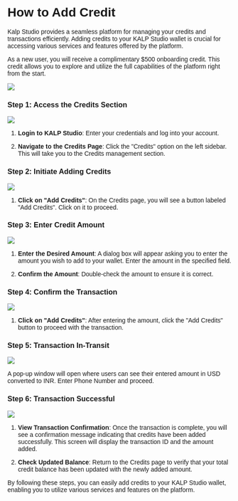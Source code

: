 <style>  body { font-family: "Source Sans 3", sans-serif!important; }</style>

<link  href="https://fonts.googleapis.com/css2?family=Source+Sans+3:ital,wght@0,200..900;1,200..900&display=swap"  rel="stylesheet">  <link  rel="stylesheet"  href="https://fonts.googleapis.com/icon?family=Material+Icons">

# **How to Add Credit**

Kalp Studio provides a seamless platform for managing your credits and transactions efficiently. Adding credits to your KALP Studio wallet is crucial for accessing various services and features offered by the platform.

As a new user, you will receive a complimentary $500 onboarding credit. This credit allows you to explore and utilize the full capabilities of the platform right from the start.

![](https://docs.kalp.studio/~gitbook/image?url=https%3A%2F%2F1148605496-files.gitbook.io%2F%7E%2Ffiles%2Fv0%2Fb%2Fgitbook-x-prod.appspot.com%2Fo%2Fspaces%252F4gkv2XhY4CmWY6Vp0djW%252Fuploads%252FTzhv21C62D1YpiBPUVjg%252Fimage.png%3Falt%3Dmedia%26token%3D12b17d55-33f5-4840-8677-eb6e84634697&width=768&dpr=4&quality=100&sign=9ebd296e&sv=1)

### Step 1: Access the Credits Section

![](https://docs.kalp.studio/~gitbook/image?url=https%3A%2F%2F1148605496-files.gitbook.io%2F%7E%2Ffiles%2Fv0%2Fb%2Fgitbook-x-prod.appspot.com%2Fo%2Fspaces%252F4gkv2XhY4CmWY6Vp0djW%252Fuploads%252F8gsurnXkaR1BYHVT43Fw%252Fimage.png%3Falt%3Dmedia%26token%3Db57af809-e887-49a6-a5f0-1b0f2ba033c6&width=768&dpr=4&quality=100&sign=f1c73648&sv=1)

1.  **Login to KALP Studio**: Enter your credentials and log into your account.
    
2.  **Navigate to the Credits Page**: Click the "Credits" option on the left sidebar. This will take you to the Credits management section.
    

### Step 2: Initiate Adding Credits

![](https://docs.kalp.studio/~gitbook/image?url=https%3A%2F%2F1148605496-files.gitbook.io%2F%7E%2Ffiles%2Fv0%2Fb%2Fgitbook-x-prod.appspot.com%2Fo%2Fspaces%252F4gkv2XhY4CmWY6Vp0djW%252Fuploads%252F1bojLLjqnO7osyiePrni%252Fimage.png%3Falt%3Dmedia%26token%3De87e01af-25ca-43f6-872d-725edb92f328&width=768&dpr=4&quality=100&sign=890beac&sv=1)

1.  **Click on "Add Credits"**: On the Credits page, you will see a button labeled "Add Credits". Click on it to proceed.

### Step 3: Enter Credit Amount

![](https://docs.kalp.studio/~gitbook/image?url=https%3A%2F%2F1148605496-files.gitbook.io%2F%7E%2Ffiles%2Fv0%2Fb%2Fgitbook-x-prod.appspot.com%2Fo%2Fspaces%252F4gkv2XhY4CmWY6Vp0djW%252Fuploads%252Fvvhfg18pRwrbe4FDdqdJ%252Fimage.png%3Falt%3Dmedia%26token%3Da9895416-358a-4532-bd0d-cd2da8f92c63&width=768&dpr=4&quality=100&sign=cd09703a&sv=1)

1.  **Enter the Desired Amount**: A dialog box will appear asking you to enter the amount you wish to add to your wallet. Enter the amount in the specified field.
    
2.  **Confirm the Amount**: Double-check the amount to ensure it is correct.

### Step 4: Confirm the Transaction

![](https://docs.kalp.studio/~gitbook/image?url=https%3A%2F%2F1148605496-files.gitbook.io%2F%7E%2Ffiles%2Fv0%2Fb%2Fgitbook-x-prod.appspot.com%2Fo%2Fspaces%252F4gkv2XhY4CmWY6Vp0djW%252Fuploads%252Fvvhfg18pRwrbe4FDdqdJ%252Fimage.png%3Falt%3Dmedia%26token%3Da9895416-358a-4532-bd0d-cd2da8f92c63&width=768&dpr=4&quality=100&sign=cd09703a&sv=1)

1.  **Click on "Add Credits"**: After entering the amount, click the "Add Credits" button to proceed with the transaction.

### Step 5: Transaction In-Transit

![](https://docs.kalp.studio/~gitbook/image?url=https%3A%2F%2F1148605496-files.gitbook.io%2F%7E%2Ffiles%2Fv0%2Fb%2Fgitbook-x-prod.appspot.com%2Fo%2Fspaces%252F4gkv2XhY4CmWY6Vp0djW%252Fuploads%252Fu6Jp8hKpArLflXBzy35Z%252Fimage.png%3Falt%3Dmedia%26token%3D31d7c8ee-e9cb-4c09-b68c-cb6afae85f09&width=768&dpr=4&quality=100&sign=61c5d840&sv=1)

A pop-up window will open where users can see their entered amount in USD converted to INR. Enter Phone Number and proceed.

### Step 6: Transaction Successful

![](https://docs.kalp.studio/~gitbook/image?url=https%3A%2F%2F1148605496-files.gitbook.io%2F%7E%2Ffiles%2Fv0%2Fb%2Fgitbook-x-prod.appspot.com%2Fo%2Fspaces%252F4gkv2XhY4CmWY6Vp0djW%252Fuploads%252FvFrQ0K8L4t4OQgADy1eF%252Fimage.png%3Falt%3Dmedia%26token%3D7923915a-0737-4060-a3d3-69b6139bad75&width=768&dpr=4&quality=100&sign=a6f9d46d&sv=1)

1.  **View Transaction Confirmation**: Once the transaction is complete, you will see a confirmation message indicating that credits have been added successfully. This screen will display the transaction ID and the amount added.
    
2.  **Check Updated Balance**: Return to the Credits page to verify that your total credit balance has been updated with the newly added amount.

By following these steps, you can easily add credits to your KALP Studio wallet, enabling you to utilize various services and features on the platform.